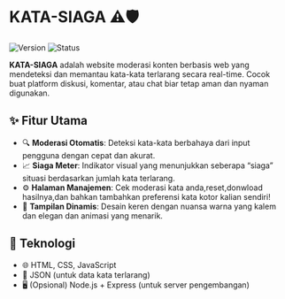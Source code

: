 # KATA-SIAGA ⚠️🛡️

![Version](https://img.shields.io/badge/version-2.0-blue)
![Status](https://img.shields.io/badge/status-development-orange)

**KATA-SIAGA** adalah website moderasi konten berbasis web yang mendeteksi dan memantau kata-kata terlarang secara real-time. Cocok buat platform diskusi, komentar, atau chat biar tetap aman dan nyaman digunakan.  

## ✨ Fitur Utama

- 🔍 **Moderasi Otomatis**: Deteksi kata-kata berbahaya dari input pengguna dengan cepat dan akurat.
- 📈 **Siaga Meter**: Indikator visual yang menunjukkan seberapa “siaga” situasi berdasarkan jumlah kata terlarang.
- ⚙️ **Halaman Manajemen**: Cek moderasi kata anda,reset,donwload hasilnya,dan bahkan tambahkan preferensi kata kotor kalian sendiri! 
- 🎨 **Tampilan Dinamis**: Desain keren dengan nuansa warna yang kalem dan elegan dan animasi yang menarik. 

## 🧰 Teknologi

- 🌐 HTML, CSS, JavaScript
- 📁 JSON (untuk data kata terlarang)
- 🖥️ (Opsional) Node.js + Express (untuk server pengembangan)


